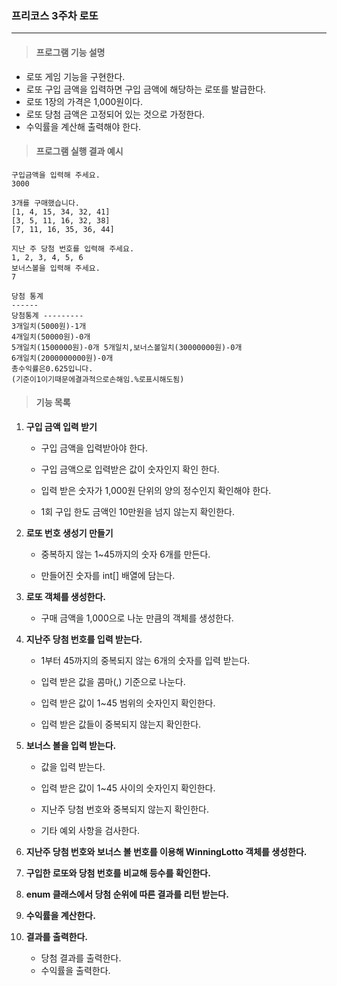 ### 프리코스 3주차 로또

---

> #### 프로그램 기능 설명

- 로또 게임 기능을 구현한다.
- 로또 구입 금액을 입력하면 구입 금액에 해당하는 로또를 발급한다.
- 로또 1장의 가격은 1,000원이다.
- 로또 당첨 금액은 고정되어 있는 것으로 가정한다.
- 수익률을 계산해 출력해야 한다.



> #### 프로그램 실행 결과 예시

```
구입금액을 입력해 주세요.
3000

3개를 구매했습니다.
[1, 4, 15, 34, 32, 41]
[3, 5, 11, 16, 32, 38] 
[7, 11, 16, 35, 36, 44] 

지난 주 당첨 번호를 입력해 주세요.
1, 2, 3, 4, 5, 6
보너스볼을 입력해 주세요.
7

당첨 통계
------
당첨통계 --------- 
3개일치(5000원)-1개 
4개일치(50000원)-0개 
5개일치(1500000원)-0개 5개일치,보너스볼일치(30000000원)-0개 
6개일치(2000000000원)-0개 
총수익률은0.625입니다. 
(기준이1이기때문에결과적으로손해임.%로표시해도됨)
```



> #### 기능 목록

1. **구입 금액 입력 받기**

   - 구입 금액을 입력받아야 한다. 

   - 구입 금액으로 입력받은 값이 숫자인지 확인 한다.

   - 입력 받은 숫자가 1,000원 단위의 양의 정수인지 확인해야 한다.

   - 1회 구입 한도 금액인 10만원을 넘지 않는지 확인한다.

   

2. **로또 번호 생성기 만들기**

   - 중복하지 않는 1~45까지의 숫자 6개를 만든다.

   - 만들어진 숫자를 int[] 배열에 담는다.



3. **로또 객체를 생성한다.**

   - 구매 금액을 1,000으로 나눈 만큼의 객체를 생성한다.

   

4. **지난주 당첨 번호를 입력 받는다.**

   - 1부터 45까지의 중복되지 않는 6개의 숫자를 입력 받는다.

   - 입력 받은 값을 콤마(,) 기준으로 나눈다.

   - 입력 받은 값이 1~45 범위의 숫자인지 확인한다.

   - 입력 받은 값들이 중복되지 않는지 확인한다.

   

5. **보너스 볼을 입력 받는다.**

   - 값을 입력 받는다.

   - 입력 받은 값이 1~45 사이의 숫자인지 확인한다.

   - 지난주 당첨 번호와 중복되지 않는지 확인한다.
   - 기타 예외 사항을 검사한다.

   

6. **지난주 당첨 번호와 보너스 볼 번호를 이용해 WinningLotto 객체를 생성한다.**



7. **구입한 로또와 당첨 번호를 비교해 등수를 확인한다.**



8. **enum 클래스에서 당첨 순위에 따른 결과를 리턴 받는다.**



9. **수익률을 계산한다.**



10. **결과를 출력한다.**
    - 당첨 결과를 출력한다.
    - 수익률을 출력한다.